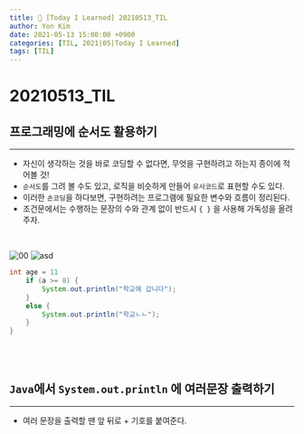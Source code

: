 ```yaml
---
title: 👀 [Today I Learned] 20210513_TIL
author: Yon Kim
date: 2021-05-13 15:00:00 +0900
categories: [TIL, 2021|05|Today I Learned]
tags: [TIL]
---
```


20210513_TIL
===

프로그래밍에 순서도 활용하기
-------------
---

* 자신이 생각하는 것을 바로 코딩할 수 없다면, 무엇을 구현하려고 하는지 종이에 적어볼 것!
* `순서도`를 그려 볼 수도 있고, 로직을 비슷하게 만들어 `유사코드`로 표현할 수도 있다.
* 이러한 `손코딩`을 하다보면, 구현하려는 프로그램에 필요한 변수와 흐름이 정리된다.
* 조건문에서는 수행하는 문장의 수와 관계 없이 반드시 `{ }` 을 사용해 가독성을 올려주자.
<br>

![00](https://user-images.githubusercontent.com/81901102/118121826-fc563180-b42c-11eb-9224-89fb6c6b396f.PNG)
![asd](https://user-images.githubusercontent.com/81901102/118121828-fd875e80-b42c-11eb-8a8d-c9f97bb78687.png)

```java
int age = 11
    if (a >= 8) {
        System.out.println("학교에 갑니다");
    }
    else {
        System.out.println("학교ㄴㄴ");
    }
}
```

<br><br>

`Java`에서 `System.out.println` 에 여러문장 출력하기
-------------
---

* 여러 문장을 출력할 땐 앞 뒤로 + 기호를 붙여준다.